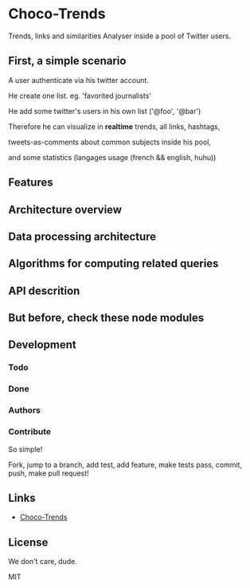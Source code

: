 Choco-Trends
============

Trends, links and similarities Analyser inside a pool of Twitter users.


## First, a simple scenario

A user authenticate via his twitter account.

He create one list. eg. 'favorited journalists'

He add some twitter's users in his own list ('@foo', '@bar')

Therefore he can visualize in **realtime** trends, all links, hashtags,

tweets-as-comments about common subjects inside his pool,

and some statistics (langages usage (french && english, huhu))


## Features


## Architecture overview

## Data processing architecture

## Algorithms for computing related queries

## API descrition

## But before, check these node modules

## Development


### Todo

### Done

### Authors

### Contribute

So simple!

Fork, jump to a branch, add test, add feature, make tests pass, commit, push, make pull request!

## Links
- [Choco-Trends](chocotrends.jit.su)

## License
We don't care, dude.

MIT 

